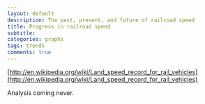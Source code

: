 ```yaml
---
layout: default
description: The past, present, and future of railroad speed
title: Progress in railroad speed
subtitle:
categories: graphs
tags: trends
comments: true
---
```


[http://en.wikipedia.org/wiki/Land_speed_record_for_rail_vehicles](http://en.wikipedia.org/wiki/Land_speed_record_for_rail_vehicles)

Analysis coming never.

